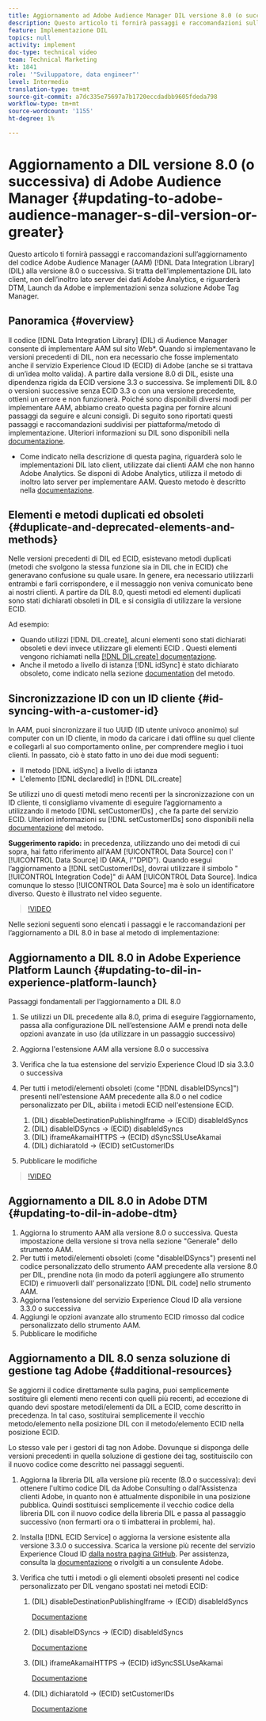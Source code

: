 ```yaml
---
title: Aggiornamento ad Adobe Audience Manager DIL versione 8.0 (o successiva)
description: Questo articolo ti fornirà passaggi e raccomandazioni sull’aggiornamento del codice della Data Integration Library (DIL) di Adobe Audience Manager (AAM) alla versione 8.0 o successiva. Si tratta dell’implementazione DIL lato client, non dell’inoltro lato server dei dati Adobe Analytics, e riguarderà DTM, Launch da Adobe e implementazioni senza soluzione Adobe Tag Manager.
feature: Implementazione DIL
topics: null
activity: implement
doc-type: technical video
team: Technical Marketing
kt: 1841
role: '"Sviluppatore, data engineer"'
level: Intermedio
translation-type: tm+mt
source-git-commit: a7dc335e75697a7b1720eccdadbb9605fdeda798
workflow-type: tm+mt
source-wordcount: '1155'
ht-degree: 1%

---
```



# Aggiornamento a DIL versione 8.0 (o successiva) di Adobe Audience Manager {#updating-to-adobe-audience-manager-s-dil-version-or-greater}

Questo articolo ti fornirà passaggi e raccomandazioni sull’aggiornamento del codice Adobe Audience Manager (AAM) [!DNL Data Integration Library] (DIL) alla versione 8.0 o successiva. Si tratta dell’implementazione DIL lato client, non dell’inoltro lato server dei dati Adobe Analytics, e riguarderà DTM, Launch da Adobe e implementazioni senza soluzione Adobe Tag Manager.

## Panoramica {#overview}

Il codice [!DNL Data Integration Library] (DIL) di Audience Manager consente di implementare AAM sul sito Web*. Quando si implementavano le versioni precedenti di DIL, non era necessario che fosse implementato anche il servizio Experience Cloud ID (ECID) di Adobe (anche se si trattava di un’idea molto valida). A partire dalla versione 8.0 di DIL, esiste una dipendenza rigida da ECID versione 3.3 o successiva. Se implementi DIL 8.0 o versioni successive senza ECID 3.3 o con una versione precedente, ottieni un errore e non funzionerà. Poiché sono disponibili diversi modi per implementare AAM, abbiamo creato questa pagina per fornire alcuni passaggi da seguire e alcuni consigli. Di seguito sono riportati questi passaggi e raccomandazioni suddivisi per piattaforma/metodo di implementazione. Ulteriori informazioni su DIL sono disponibili nella [documentazione](https://marketing.adobe.com/resources/help/en_US/aam/c_dil.html).

* Come indicato nella descrizione di questa pagina, riguarderà solo le implementazioni DIL lato client, utilizzate dai clienti AAM che non hanno Adobe Analytics. Se disponi di Adobe Analytics, utilizza il metodo di inoltro lato server per implementare AAM. Questo metodo è descritto nella [documentazione](https://marketing.adobe.com/resources/help/en_US/reference/ssf.html).

## Elementi e metodi duplicati ed obsoleti {#duplicate-and-deprecated-elements-and-methods}

Nelle versioni precedenti di DIL ed ECID, esistevano metodi duplicati (metodi che svolgono la stessa funzione sia in DIL che in ECID) che generavano confusione su quale usare. In genere, era necessario utilizzarli entrambi e farli corrispondere, e il messaggio non veniva comunicato bene ai nostri clienti. A partire da DIL 8.0, questi metodi ed elementi duplicati sono stati dichiarati obsoleti in DIL e si consiglia di utilizzare la versione ECID.

Ad esempio:

* Quando utilizzi [!DNL DIL.create], alcuni elementi sono stati dichiarati obsoleti e devi invece utilizzare gli elementi ECID . Questi elementi vengono richiamati nella [[!DNL DIL.create] documentazione](https://marketing.adobe.com/resources/help/en_US/aam/r_dil_create.html).
* Anche il metodo a livello di istanza [!DNL idSync] è stato dichiarato obsoleto, come indicato nella sezione [documentation](https://marketing.adobe.com/resources/help/en_US/aam/r_dil_idsync.html) del metodo.

## Sincronizzazione ID con un ID cliente {#id-syncing-with-a-customer-id}

In AAM, puoi sincronizzare il tuo UUID (ID utente univoco anonimo) sul computer con un ID cliente, in modo da caricare i dati offline su quel cliente e collegarli al suo comportamento online, per comprendere meglio i tuoi clienti. In passato, ciò è stato fatto in uno dei due modi seguenti:

* Il metodo [!DNL idSync] a livello di istanza
* L&#39;elemento [!DNL declaredId] in [!DNL DIL.create]

Se utilizzi uno di questi metodi meno recenti per la sincronizzazione con un ID cliente, ti consigliamo vivamente di eseguire l’aggiornamento a utilizzando il metodo [!DNL setCustomerIDs] , che fa parte del servizio ECID. Ulteriori informazioni su [!DNL setCustomerIDs] sono disponibili nella [documentazione](https://marketing.adobe.com/resources/help/en_US/mcvid/mcvid_setcustomerids.html) del metodo.

**Suggerimento rapido:** in precedenza, utilizzando uno dei metodi di cui sopra, hai fatto riferimento all&#39;AAM  [!UICONTROL Data Source] con l&#39; [!UICONTROL Data Source] ID (AKA, l&#39;&quot;DPID&quot;). Quando esegui l’aggiornamento a [!DNL setCustomerIDs], dovrai utilizzare il simbolo &quot;[!UICONTROL Integration Code]&quot; di AAM [!UICONTROL Data Source]. Indica comunque lo stesso [!UICONTROL Data Source] ma è solo un identificatore diverso. Questo è illustrato nel video seguente.

>[!VIDEO](https://video.tv.adobe.com/v/23873/?quality=12)

Nelle sezioni seguenti sono elencati i passaggi e le raccomandazioni per l’aggiornamento a DIL 8.0 in base al metodo di implementazione:

## Aggiornamento a DIL 8.0 in Adobe Experience Platform Launch {#updating-to-dil-in-experience-platform-launch}

Passaggi fondamentali per l’aggiornamento a DIL 8.0

1. Se utilizzi un DIL precedente alla 8.0, prima di eseguire l’aggiornamento, passa alla configurazione DIL nell’estensione AAM e prendi nota delle opzioni avanzate in uso (da utilizzare in un passaggio successivo)
1. Aggiorna l&#39;estensione AAM alla versione 8.0 o successiva
1. Verifica che la tua estensione del servizio Experience Cloud ID sia 3.3.0 o successiva
1. Per tutti i metodi/elementi obsoleti (come &quot;[!DNL disableIDSyncs]&quot;) presenti nell&#39;estensione AAM precedente alla 8.0 o nel codice personalizzato per DIL, abilita i metodi ECID nell&#39;estensione ECID.

   1. (DIL) disableDestinationPublishingIframe -> (ECID) disableIdSyncs
   1. (DIL) disableIDSyncs -> (ECID) disableIdSyncs
   1. (DIL) iframeAkamaiHTTPS -> (ECID) dSyncSSLUseAkamai
   1. (DIL) dichiaratoId -> (ECID) setCustomerIDs

1. Pubblicare le modifiche

>[!VIDEO](https://video.tv.adobe.com/v/23874/?quality=12)

## Aggiornamento a DIL 8.0 in Adobe DTM {#updating-to-dil-in-adobe-dtm}

1. Aggiorna lo strumento AAM alla versione 8.0 o successiva. Questa impostazione della versione si trova nella sezione &quot;Generale&quot; dello strumento AAM.
1. Per tutti i metodi/elementi obsoleti (come &quot;disableIDSyncs&quot;) presenti nel codice personalizzato dello strumento AAM precedente alla versione 8.0 per DIL, prendine nota (in modo da poterli aggiungere allo strumento ECID) e rimuoverli dall’ personalizzato [!DNL DIL code] nello strumento AAM.
1. Aggiorna l’estensione del servizio Experience Cloud ID alla versione 3.3.0 o successiva
1. Aggiungi le opzioni avanzate allo strumento ECID rimosso dal codice personalizzato dello strumento AAM.
1. Pubblicare le modifiche

## Aggiornamento a DIL 8.0 senza soluzione di gestione tag Adobe {#additional-resources}

Se aggiorni il codice direttamente sulla pagina, puoi semplicemente sostituire gli elementi meno recenti con quelli più recenti, ad eccezione di quando devi spostare metodi/elementi da DIL a ECID, come descritto in precedenza. In tal caso, sostituirai semplicemente il vecchio metodo/elemento nella posizione DIL con il metodo/elemento ECID nella posizione ECID.

Lo stesso vale per i gestori di tag non Adobe. Dovunque si disponga delle versioni precedenti in quella soluzione di gestione dei tag, sostituiscilo con il nuovo codice come descritto nei passaggi seguenti.

1. Aggiorna la libreria DIL alla versione più recente (8.0 o successiva): devi ottenere l&#39;ultimo codice DIL da Adobe Consulting o dall&#39;Assistenza clienti Adobe, in quanto non è attualmente disponibile in una posizione pubblica. Quindi sostituisci semplicemente il vecchio codice della libreria DIL con il nuovo codice della libreria DIL e passa al passaggio successivo (non fermarti ora o ti imbatterai in problemi, ha).
1. Installa [!DNL ECID Service] o aggiorna la versione esistente alla versione 3.3.0 o successiva. Scarica la versione più recente del servizio Experience Cloud ID [dalla nostra pagina GitHub](https://github.com/Adobe-Marketing-Cloud/id-service/releases). Per assistenza, consulta la [documentazione](https://marketing.adobe.com/resources/help/en_US/mcvid/) o rivolgiti a un consulente Adobe.

1. Verifica che tutti i metodi o gli elementi obsoleti presenti nel codice personalizzato per DIL vengano spostati nei metodi ECID:

   1. (DIL) disableDestinationPublishingIframe -> (ECID) disableIdSyncs

      [Documentazione](https://marketing.adobe.com/resources/help/en_US/mcvid/mcvid-disableidsync.html)

   1. (DIL) disableIDSyncs -> (ECID) disableIdSyncs

      [Documentazione](https://marketing.adobe.com/resources/help/en_US/mcvid/mcvid-disableidsync.html)

   1. (DIL) iframeAkamaiHTTPS -> (ECID) idSyncSSLUseAkamai

      [Documentazione](https://marketing.adobe.com/resources/help/en_US/aam/r_dil_create.html)

   1. (DIL) dichiaratoId -> (ECID) setCustomerIDs

      [Documentazione](https://marketing.adobe.com/resources/help/en_US/mcvid/mcvid_setcustomerids.html)